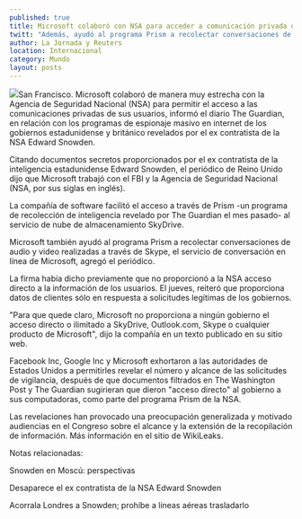 ```yaml
---
published: true
title: Microsoft colaboró con NSA para acceder a comunicación privada de usuarios
twitt: "Además, ayudó al programa Prism a recolectar conversaciones de audio y video realizadas a través de Skype, según informó el diario “The Guardian”."
author: La Jornada y Reuters
location: Internacional
category: Mundo
layout: posts
---
```


![](http://i.imgur.com/uclhzIum.jpg)San Francisco. Microsoft colaboró de manera muy estrecha con la Agencia de Seguridad Nacional (NSA) para permitir el acceso a las comunicaciones privadas de sus usuarios, informó el diario The Guardian, en relación con los programas de espionaje masivo en internet de los gobiernos estadunidense y británico revelados por el ex contratista de la NSA Edward Snowden.

Citando documentos secretos proporcionados por el ex contratista de la inteligencia estadunidense Edward Snowden, el periódico de Reino Unido dijo que Microsoft trabajó con el FBI y la Agencia de Seguridad Nacional (NSA, por sus siglas en inglés).

La compañía de software facilitó el acceso a través de Prism -un programa de recolección de inteligencia revelado por The Guardian el mes pasado- al servicio de nube de almacenamiento SkyDrive.

Microsoft también ayudó al programa Prism a recolectar conversaciones de audio y video realizadas a través de Skype, el servicio de conversación en línea de Microsoft, agregó el periódico.

La firma había dicho previamente que no proporcionó a la NSA acceso directo a la información de los usuarios. El jueves, reiteró que proporciona datos de clientes sólo en respuesta a solicitudes legítimas de los gobiernos.

"Para que quede claro, Microsoft no proporciona a ningún gobierno el acceso directo o ilimitado a SkyDrive, Outlook.com, Skype o cualquier producto de Microsoft", dijo la compañía en un texto publicado en su sitio web.

Facebook Inc, Google Inc y Microsoft exhortaron a las autoridades de Estados Unidos a permitirles revelar el número y alcance de las solicitudes de vigilancia, después de que documentos filtrados en The Washington Post y The Guardian sugirieran que dieron "acceso directo" al gobierno a sus computadoras, como parte del programa Prism de la NSA.

Las revelaciones han provocado una preocupación generalizada y motivado audiencias en el Congreso sobre el alcance y la extensión de la recopilación de información.
Más información en el sitio de WikiLeaks.

Notas relacionadas:

Snowden en Moscú: perspectivas

Desaparece el ex contratista de la NSA Edward Snowden

Acorrala Londres a Snowden; prohíbe a líneas aéreas trasladarlo
